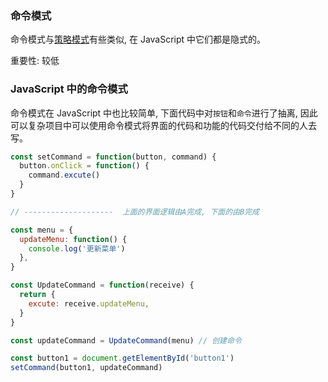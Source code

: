 <!--
abbrlink: 77vv1d3r
-->

### 命令模式

命令模式与[策略模式](https://github.com/MuYunyun/blog/blob/master/Basic%20Skill/%E8%AE%BE%E8%AE%A1%E6%A8%A1%E5%BC%8F/%E7%AD%96%E7%95%A5%E6%A8%A1%E5%BC%8F.md)有些类似, 在 JavaScript 中它们都是隐式的。

重要性: 较低

### JavaScript 中的命令模式

命令模式在 JavaScript 中也比较简单, 下面代码中对`按钮`和`命令`进行了抽离, 因此可以复杂项目中可以使用命令模式将界面的代码和功能的代码交付给不同的人去写。

```js
const setCommand = function(button, command) {
  button.onClick = function() {
    command.excute()
  }
}

// --------------------  上面的界面逻辑由A完成, 下面的由B完成

const menu = {
  updateMenu: function() {
    console.log('更新菜单')
  },
}

const UpdateCommand = function(receive) {
  return {
    excute: receive.updateMenu,
  }
}

const updateCommand = UpdateCommand(menu) // 创建命令

const button1 = document.getElementById('button1')
setCommand(button1, updateCommand)
```
